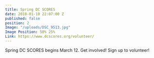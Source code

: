 ```yaml
---
title: Spring DC SCORES
date: 2018-01-10 22:07:00 Z
published: false
position: 2
Image: "/uploads/DSC_9513.jpg"
Image Position: 50% 25%
Link: https://www.dcscores.org/volunteer/
---
```


Spring DC SCORES begins March 12. Get involved! Sign up to volunteer!
